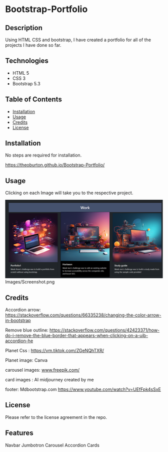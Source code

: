 # Bootstrap-Portfolio


## Description 
Using HTML CSS and bootstrap, I have created a portfolio for all of the projects I have done so far.



## Technologies
* HTML 5
* CSS 3
* Bootstrap 5.3



## Table of Contents 

* [Installation](#installation)
* [Usage](#usage)
* [Credits](#credits)
* [License](#license)


## Installation

No steps are required for installation.

https://theoburton.github.io/Bootstrap-Portfolio/

## Usage 

Clicking on each Image will take you to the respective project.

![Screenshot of the Carousel](Images/screenshot.png)Images/Screenshot.png


## Credits

Accordion arrow: https://stackoverflow.com/questions/66335238/changing-the-color-arrow-in-bootstrap

Remove blue outline:  https://stackoverflow.com/questions/42423371/how-do-i-remove-the-blue-border-that-appears-when-clicking-on-a-uib-accordion-he

Planet Css : https://vm.tiktok.com/ZGeNQhTXR/

Planet image: Canva

carousel images: www.freepik.com/

card images : AI midjourney created by me

footer: Mdbootstrap.com https://www.youtube.com/watch?v=UEfFpk4sSxE


## License
Please refer to the license agreement in the repo.


## Features
Navbar
Jumbotron
Carousel
Accordion
Cards




